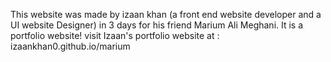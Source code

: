 This website was made by izaan khan (a front end website developer and a UI website Designer) in 3 days for his friend Marium Ali Meghani.
It is a portfolio website!
visit Izaan's portfolio website at :
izaankhan0.github.io/marium
